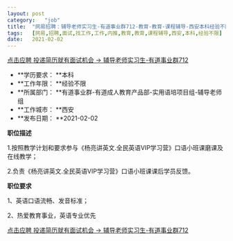 ```yaml
---
layout:	post
category:	"job"
title:	"网易招聘：辅导老师实习生-有道事业群712-教育-教育-课程辅导-西安本科经验不限"
tags:	[网易,招聘,面试,找工作,工作,内推,教育,教育,课程辅导,西安,本科,经验不限]
date:	2021-02-02
---
```


[点击应聘 投递简历就有面试机会 ->  辅导老师实习生-有道事业群712](http://mobile.bole.netease.com/bole/boleDetail?id=28189&employeeId=346f03c3cda5f04c&key=all)



- **学历要求： **本科
- **工作年限： **经验不限
- **所属部门： **有道事业群-有道成人教育产品部-实用语培项目组-辅导老师组
- **工作城市： **西安
- **发布日期： **2021-02-02



**职位描述**

1.按照教学计划和要求参与《杨亮讲英文.全民英语VIP学习营》口语小班课磨课及在线教学；

2.负责《杨亮讲英文.全民英语VIP学习营》口语小班课课后学员反馈。



**职位要求**

1、英语口语流畅、发音标准；

2、热爱教育事业，英语专业优先



[点击应聘 投递简历就有面试机会 ->  辅导老师实习生-有道事业群712](http://mobile.bole.netease.com/bole/boleDetail?id=28189&employeeId=346f03c3cda5f04c&key=all)